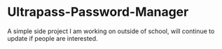 # Ultrapass-Password-Manager
A simple side project I am working on outside of school, will continue to update if people are interested.
